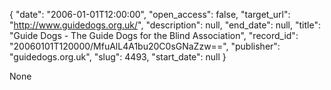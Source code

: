 {
  "date": "2006-01-01T12:00:00", 
  "open_access": false, 
  "target_url": "http://www.guidedogs.org.uk/", 
  "description": null, 
  "end_date": null, 
  "title": "Guide Dogs - The Guide Dogs for the Blind Association", 
  "record_id": "20060101T120000/MfuAlL4A1bu20C0sGNaZzw==", 
  "publisher": "guidedogs.org.uk", 
  "slug": 4493, 
  "start_date": null
}

None
